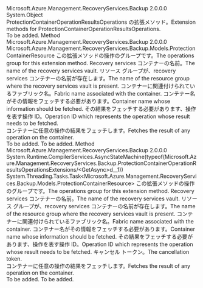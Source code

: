 <Type Name="ProtectionContainerOperationResultsOperationsExtensions" FullName="Microsoft.Azure.Management.RecoveryServices.Backup.ProtectionContainerOperationResultsOperationsExtensions">
  <TypeSignature Language="C#" Value="public static class ProtectionContainerOperationResultsOperationsExtensions" />
  <TypeSignature Language="ILAsm" Value=".class public auto ansi abstract sealed beforefieldinit ProtectionContainerOperationResultsOperationsExtensions extends System.Object" />
  <TypeSignature Language="DocId" Value="T:Microsoft.Azure.Management.RecoveryServices.Backup.ProtectionContainerOperationResultsOperationsExtensions" />
  <TypeSignature Language="VB.NET" Value="Public Module ProtectionContainerOperationResultsOperationsExtensions" />
  <TypeSignature Language="F#" Value="type ProtectionContainerOperationResultsOperationsExtensions = class" />
  <AssemblyInfo>
    <AssemblyName>Microsoft.Azure.Management.RecoveryServices.Backup</AssemblyName>
    <AssemblyVersion>2.0.0.0</AssemblyVersion>
  </AssemblyInfo>
  <Base>
    <BaseTypeName>System.Object</BaseTypeName>
  </Base>
  <Interfaces />
  <Docs>
    <summary>
            <span data-ttu-id="d8afb-101">ProtectionContainerOperationResultsOperations の拡張メソッド。</span><span class="sxs-lookup"><span data-stu-id="d8afb-101">Extension methods for ProtectionContainerOperationResultsOperations.</span></span>
            </summary>
    <remarks>To be added.</remarks>
  </Docs>
  <Members>
    <Member MemberName="Get">
      <MemberSignature Language="C#" Value="public static Microsoft.Azure.Management.RecoveryServices.Backup.Models.ProtectionContainerResource Get (this Microsoft.Azure.Management.RecoveryServices.Backup.IProtectionContainerOperationResultsOperations operations, string vaultName, string resourceGroupName, string fabricName, string containerName, string operationId);" />
      <MemberSignature Language="ILAsm" Value=".method public static hidebysig class Microsoft.Azure.Management.RecoveryServices.Backup.Models.ProtectionContainerResource Get(class Microsoft.Azure.Management.RecoveryServices.Backup.IProtectionContainerOperationResultsOperations operations, string vaultName, string resourceGroupName, string fabricName, string containerName, string operationId) cil managed" />
      <MemberSignature Language="DocId" Value="M:Microsoft.Azure.Management.RecoveryServices.Backup.ProtectionContainerOperationResultsOperationsExtensions.Get(Microsoft.Azure.Management.RecoveryServices.Backup.IProtectionContainerOperationResultsOperations,System.String,System.String,System.String,System.String,System.String)" />
      <MemberSignature Language="VB.NET" Value="&lt;Extension()&gt;&#xA;Public Function Get (operations As IProtectionContainerOperationResultsOperations, vaultName As String, resourceGroupName As String, fabricName As String, containerName As String, operationId As String) As ProtectionContainerResource" />
      <MemberSignature Language="F#" Value="static member Get : Microsoft.Azure.Management.RecoveryServices.Backup.IProtectionContainerOperationResultsOperations * string * string * string * string * string -&gt; Microsoft.Azure.Management.RecoveryServices.Backup.Models.ProtectionContainerResource" Usage="Microsoft.Azure.Management.RecoveryServices.Backup.ProtectionContainerOperationResultsOperationsExtensions.Get (operations, vaultName, resourceGroupName, fabricName, containerName, operationId)" />
      <MemberType>Method</MemberType>
      <AssemblyInfo>
        <AssemblyName>Microsoft.Azure.Management.RecoveryServices.Backup</AssemblyName>
        <AssemblyVersion>2.0.0.0</AssemblyVersion>
      </AssemblyInfo>
      <ReturnValue>
        <ReturnType>Microsoft.Azure.Management.RecoveryServices.Backup.Models.ProtectionContainerResource</ReturnType>
      </ReturnValue>
      <Parameters>
        <Parameter Name="operations" Type="Microsoft.Azure.Management.RecoveryServices.Backup.IProtectionContainerOperationResultsOperations" RefType="this" />
        <Parameter Name="vaultName" Type="System.String" />
        <Parameter Name="resourceGroupName" Type="System.String" />
        <Parameter Name="fabricName" Type="System.String" />
        <Parameter Name="containerName" Type="System.String" />
        <Parameter Name="operationId" Type="System.String" />
      </Parameters>
      <Docs>
        <param name="operations">
            <span data-ttu-id="d8afb-102">この拡張メソッドの操作のグループです。</span><span class="sxs-lookup"><span data-stu-id="d8afb-102">The operations group for this extension method.</span></span>
            </param>
        <param name="vaultName">
            <span data-ttu-id="d8afb-103">Recovery services コンテナーの名前。</span><span class="sxs-lookup"><span data-stu-id="d8afb-103">The name of the recovery services vault.</span></span>
            </param>
        <param name="resourceGroupName">
            <span data-ttu-id="d8afb-104">リソース グループが、recovery services コンテナーの名前が存在します。</span><span class="sxs-lookup"><span data-stu-id="d8afb-104">The name of the resource group where the recovery services vault is present.</span></span>
            </param>
        <param name="fabricName">
            <span data-ttu-id="d8afb-105">コンテナーに関連付けられているファブリック名。</span><span class="sxs-lookup"><span data-stu-id="d8afb-105">Fabric name associated with the container.</span></span>
            </param>
        <param name="containerName">
            <span data-ttu-id="d8afb-106">コンテナー名がその情報をフェッチする必要があります。</span><span class="sxs-lookup"><span data-stu-id="d8afb-106">Container name whose information should be fetched.</span></span>
            </param>
        <param name="operationId">
            <span data-ttu-id="d8afb-107">その結果をフェッチする必要があります、操作を表す操作 ID。</span><span class="sxs-lookup"><span data-stu-id="d8afb-107">Operation ID which represents the operation whose result needs to be fetched.</span></span>
            </param>
        <summary>
            <span data-ttu-id="d8afb-108">コンテナーに任意の操作の結果をフェッチします。</span><span class="sxs-lookup"><span data-stu-id="d8afb-108">Fetches the result of any operation on the container.</span></span>
            </summary>
        <returns>To be added.</returns>
        <remarks>To be added.</remarks>
      </Docs>
    </Member>
    <Member MemberName="GetAsync">
      <MemberSignature Language="C#" Value="public static System.Threading.Tasks.Task&lt;Microsoft.Azure.Management.RecoveryServices.Backup.Models.ProtectionContainerResource&gt; GetAsync (this Microsoft.Azure.Management.RecoveryServices.Backup.IProtectionContainerOperationResultsOperations operations, string vaultName, string resourceGroupName, string fabricName, string containerName, string operationId, System.Threading.CancellationToken cancellationToken = null);" />
      <MemberSignature Language="ILAsm" Value=".method public static hidebysig class System.Threading.Tasks.Task`1&lt;class Microsoft.Azure.Management.RecoveryServices.Backup.Models.ProtectionContainerResource&gt; GetAsync(class Microsoft.Azure.Management.RecoveryServices.Backup.IProtectionContainerOperationResultsOperations operations, string vaultName, string resourceGroupName, string fabricName, string containerName, string operationId, valuetype System.Threading.CancellationToken cancellationToken) cil managed" />
      <MemberSignature Language="DocId" Value="M:Microsoft.Azure.Management.RecoveryServices.Backup.ProtectionContainerOperationResultsOperationsExtensions.GetAsync(Microsoft.Azure.Management.RecoveryServices.Backup.IProtectionContainerOperationResultsOperations,System.String,System.String,System.String,System.String,System.String,System.Threading.CancellationToken)" />
      <MemberSignature Language="F#" Value="static member GetAsync : Microsoft.Azure.Management.RecoveryServices.Backup.IProtectionContainerOperationResultsOperations * string * string * string * string * string * System.Threading.CancellationToken -&gt; System.Threading.Tasks.Task&lt;Microsoft.Azure.Management.RecoveryServices.Backup.Models.ProtectionContainerResource&gt;" Usage="Microsoft.Azure.Management.RecoveryServices.Backup.ProtectionContainerOperationResultsOperationsExtensions.GetAsync (operations, vaultName, resourceGroupName, fabricName, containerName, operationId, cancellationToken)" />
      <MemberType>Method</MemberType>
      <AssemblyInfo>
        <AssemblyName>Microsoft.Azure.Management.RecoveryServices.Backup</AssemblyName>
        <AssemblyVersion>2.0.0.0</AssemblyVersion>
      </AssemblyInfo>
      <Attributes>
        <Attribute>
          <AttributeName>System.Runtime.CompilerServices.AsyncStateMachine(typeof(Microsoft.Azure.Management.RecoveryServices.Backup.ProtectionContainerOperationResultsOperationsExtensions/&lt;GetAsync&gt;d__1))</AttributeName>
        </Attribute>
      </Attributes>
      <ReturnValue>
        <ReturnType>System.Threading.Tasks.Task&lt;Microsoft.Azure.Management.RecoveryServices.Backup.Models.ProtectionContainerResource&gt;</ReturnType>
      </ReturnValue>
      <Parameters>
        <Parameter Name="operations" Type="Microsoft.Azure.Management.RecoveryServices.Backup.IProtectionContainerOperationResultsOperations" RefType="this" />
        <Parameter Name="vaultName" Type="System.String" />
        <Parameter Name="resourceGroupName" Type="System.String" />
        <Parameter Name="fabricName" Type="System.String" />
        <Parameter Name="containerName" Type="System.String" />
        <Parameter Name="operationId" Type="System.String" />
        <Parameter Name="cancellationToken" Type="System.Threading.CancellationToken" />
      </Parameters>
      <Docs>
        <param name="operations">
            <span data-ttu-id="d8afb-109">この拡張メソッドの操作のグループです。</span><span class="sxs-lookup"><span data-stu-id="d8afb-109">The operations group for this extension method.</span></span>
            </param>
        <param name="vaultName">
            <span data-ttu-id="d8afb-110">Recovery services コンテナーの名前。</span><span class="sxs-lookup"><span data-stu-id="d8afb-110">The name of the recovery services vault.</span></span>
            </param>
        <param name="resourceGroupName">
            <span data-ttu-id="d8afb-111">リソース グループが、recovery services コンテナーの名前が存在します。</span><span class="sxs-lookup"><span data-stu-id="d8afb-111">The name of the resource group where the recovery services vault is present.</span></span>
            </param>
        <param name="fabricName">
            <span data-ttu-id="d8afb-112">コンテナーに関連付けられているファブリック名。</span><span class="sxs-lookup"><span data-stu-id="d8afb-112">Fabric name associated with the container.</span></span>
            </param>
        <param name="containerName">
            <span data-ttu-id="d8afb-113">コンテナー名がその情報をフェッチする必要があります。</span><span class="sxs-lookup"><span data-stu-id="d8afb-113">Container name whose information should be fetched.</span></span>
            </param>
        <param name="operationId">
            <span data-ttu-id="d8afb-114">その結果をフェッチする必要があります、操作を表す操作 ID。</span><span class="sxs-lookup"><span data-stu-id="d8afb-114">Operation ID which represents the operation whose result needs to be fetched.</span></span>
            </param>
        <param name="cancellationToken">
            <span data-ttu-id="d8afb-115">キャンセル トークン。</span><span class="sxs-lookup"><span data-stu-id="d8afb-115">The cancellation token.</span></span>
            </param>
        <summary>
            <span data-ttu-id="d8afb-116">コンテナーに任意の操作の結果をフェッチします。</span><span class="sxs-lookup"><span data-stu-id="d8afb-116">Fetches the result of any operation on the container.</span></span>
            </summary>
        <returns>To be added.</returns>
        <remarks>To be added.</remarks>
      </Docs>
    </Member>
  </Members>
</Type>
